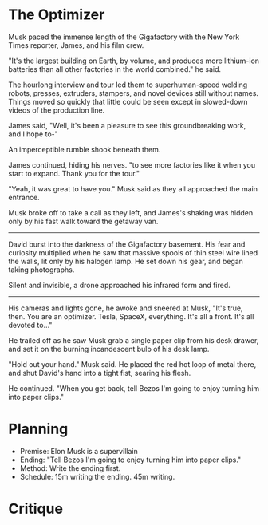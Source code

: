 # The Optimizer
Musk paced the immense length of the Gigafactory with the New York Times reporter, James, and his film crew. 

"It's the largest building on Earth, by volume, and produces more lithium-ion batteries than all other factories in the world combined." he said. 

The hourlong interview and tour led them to superhuman-speed welding robots, presses, extruders, stampers, and novel devices still without names. Things moved so quickly that little could be seen except in slowed-down videos of the production line. 

James said, "Well, it's been a pleasure to see this groundbreaking work, and I hope to-"

An imperceptible rumble shook beneath them.

James continued, hiding his nerves. "to see more factories like it when you start to expand. Thank you for the tour."

"Yeah, it was great to have you." Musk said as they all approached the main entrance. 

Musk broke off to take a call as they left, and James's shaking was hidden only by his fast walk toward the getaway van. 

---

David burst into the darkness of the Gigafactory basement. His fear and curiosity multiplied when he saw that massive spools of thin steel wire lined the walls, lit only by his halogen lamp. He set down his gear, and began taking photographs.

Silent and invisible, a drone approached his infrared form and fired. 

---

His cameras and lights gone, he awoke and sneered at Musk, "It's true, then. You are an optimizer. Tesla, SpaceX, everything. It's all a front. It's all devoted to..." 

He trailed off as he saw Musk grab a single paper clip from his desk drawer, and set it on the burning incandescent bulb of his desk lamp. 

"Hold out your hand." Musk said. He placed the red hot loop of metal there, and shut David's hand into a tight fist, searing his flesh.  

He continued. "When you get back, tell Bezos I'm going to enjoy turning him into paper clips."

# Planning
- Premise: Elon Musk is a supervillain
- Ending: "Tell Bezos I'm going to enjoy turning him into paper clips."
- Method: Write the ending first. 
- Schedule: 15m writing the ending. 45m writing. 

# Critique